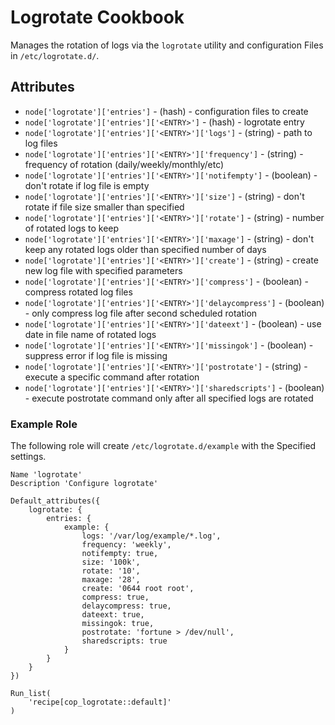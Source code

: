 # Logrotate Cookbook

Manages the rotation of logs via the `logrotate` utility and configuration
Files in `/etc/logrotate.d/`.

## Attributes

* `node['logrotate']['entries']` - (hash) - configuration files to create
* `node['logrotate']['entries']['<ENTRY>']` - (hash) - logrotate entry
* `node['logrotate']['entries']['<ENTRY>']['logs']` - (string) - path to log files
* `node['logrotate']['entries']['<ENTRY>']['frequency']` - (string) - frequency of rotation (daily/weekly/monthly/etc)
* `node['logrotate']['entries']['<ENTRY>']['notifempty']` - (boolean) - don't rotate if log file is empty
* `node['logrotate']['entries']['<ENTRY>']['size']` - (string) - don't rotate if file size smaller than specified
* `node['logrotate']['entries']['<ENTRY>']['rotate']` - (string) - number of rotated logs to keep
* `node['logrotate']['entries']['<ENTRY>']['maxage']` - (string) - don't keep any rotated logs older than specified number of days
* `node['logrotate']['entries']['<ENTRY>']['create']` - (string) - create new log file with specified parameters
* `node['logrotate']['entries']['<ENTRY>']['compress']` - (boolean) - compress rotated log files
* `node['logrotate']['entries']['<ENTRY>']['delaycompress']` - (boolean) - only compress log file after second scheduled rotation
* `node['logrotate']['entries']['<ENTRY>']['dateext']` - (boolean) - use date in file name of rotated logs
* `node['logrotate']['entries']['<ENTRY>']['missingok']` - (boolean) - suppress error if log file is missing
* `node['logrotate']['entries']['<ENTRY>']['postrotate']` - (string) - execute a specific command after rotation
* `node['logrotate']['entries']['<ENTRY>']['sharedscripts']` - (boolean) - execute postrotate command only after all specified logs are rotated

### Example Role
The following role will create `/etc/logrotate.d/example` with the
Specified settings.

```
Name 'logrotate'
Description 'Configure logrotate'

Default_attributes({
    logrotate: {
        entries: {
            example: {
                logs: '/var/log/example/*.log',
                frequency: 'weekly',
                notifempty: true,
                size: '100k',
                rotate: '10',
                maxage: '28',
                create: '0644 root root',
                compress: true,
                delaycompress: true,
                dateext: true,
                missingok: true,
                postrotate: 'fortune > /dev/null',
                sharedscripts: true
            }
        }
    }
})

Run_list(
    'recipe[cop_logrotate::default]'
)
```
